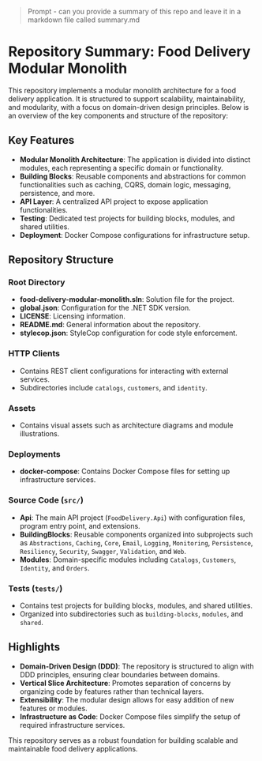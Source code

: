> Prompt - can you provide a summary of this repo and leave it in a markdown file called summary.md

# Repository Summary: Food Delivery Modular Monolith

This repository implements a modular monolith architecture for a food delivery application. It is structured to support scalability, maintainability, and modularity, with a focus on domain-driven design principles. Below is an overview of the key components and structure of the repository:

## Key Features

- **Modular Monolith Architecture**: The application is divided into distinct modules, each representing a specific domain or functionality.
- **Building Blocks**: Reusable components and abstractions for common functionalities such as caching, CQRS, domain logic, messaging, persistence, and more.
- **API Layer**: A centralized API project to expose application functionalities.
- **Testing**: Dedicated test projects for building blocks, modules, and shared utilities.
- **Deployment**: Docker Compose configurations for infrastructure setup.

## Repository Structure

### Root Directory

- **food-delivery-modular-monolith.sln**: Solution file for the project.
- **global.json**: Configuration for the .NET SDK version.
- **LICENSE**: Licensing information.
- **README.md**: General information about the repository.
- **stylecop.json**: StyleCop configuration for code style enforcement.

### HTTP Clients

- Contains REST client configurations for interacting with external services.
- Subdirectories include `catalogs`, `customers`, and `identity`.

### Assets

- Contains visual assets such as architecture diagrams and module illustrations.

### Deployments

- **docker-compose**: Contains Docker Compose files for setting up infrastructure services.

### Source Code (`src/`)

- **Api**: The main API project (`FoodDelivery.Api`) with configuration files, program entry point, and extensions.
- **BuildingBlocks**: Reusable components organized into subprojects such as `Abstractions`, `Caching`, `Core`, `Email`, `Logging`, `Monitoring`, `Persistence`, `Resiliency`, `Security`, `Swagger`, `Validation`, and `Web`.
- **Modules**: Domain-specific modules including `Catalogs`, `Customers`, `Identity`, and `Orders`.

### Tests (`tests/`)

- Contains test projects for building blocks, modules, and shared utilities.
- Organized into subdirectories such as `building-blocks`, `modules`, and `shared`.

## Highlights

- **Domain-Driven Design (DDD)**: The repository is structured to align with DDD principles, ensuring clear boundaries between domains.
- **Vertical Slice Architecture**: Promotes separation of concerns by organizing code by features rather than technical layers.
- **Extensibility**: The modular design allows for easy addition of new features or modules.
- **Infrastructure as Code**: Docker Compose files simplify the setup of required infrastructure services.

This repository serves as a robust foundation for building scalable and maintainable food delivery applications.
